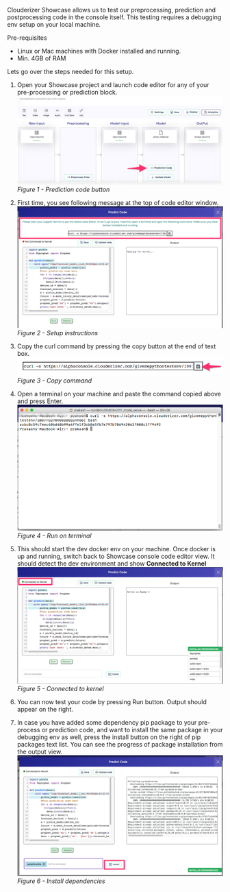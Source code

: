 Clouderizer Showcase allows us to test our preprocessing, prediction and postprocessing code in the console itself. This testing requires a debugging env setup on your local machine. 

Pre-requisites

* Linux or Mac machines with Docker installed and running.
* Min. 4GB of RAM

Lets go over the steps needed for this setup.

1. Open your Showcase project and launch code editor for any of your pre-processing or prediction block.
![](../../img/prediction_codebutton.png)
*Figure 1 - Prediction code button*<br/>

2. First time, you see following message at the top of code editor window.
![](../../img/debuggingsetup_instruction.png)
*Figure 2 - Setup instructions*<br/>

3. Copy the curl command by pressing the copy button at the end of text box.
![](../../img/debugging_copycommand.png)
*Figure 3 - Copy command*<br/>

4. Open a terminal on your machine and paste the command copied above and press Enter.
![](../../img/debugging_terminal.png)
*Figure 4 - Run on terminal*<br/>

5. This should start the dev docker env on your machine. Once docker is up and running, switch back to Showcase console code editor view. It should detect the dev environment and show **Connected to Kernel**
![](../../img/debugging_connected.png)
*Figure 5 - Connected to kernel*<br/>

6. You can now test your code by pressing Run button. Output should appear on the right.

7. In case you have added some dependency pip package to your pre-process or prediction code, and want to install the same package in your debugging env as well, press the install button on the right of pip packages text list. You can see the progress of package installation from the output view.
![](../../img/debugging_installlibs.png)
*Figure 6 - Install dependencies*<br/>
